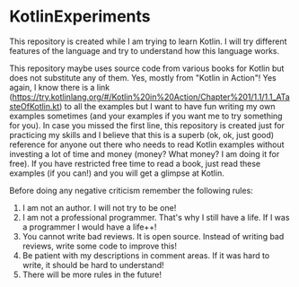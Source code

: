 # KotlinExperiments
This repository is created while I am trying to learn Kotlin. I will try different features of the language and try to understand how this language works.

This repository maybe uses source code from various books for Kotlin but does not substitute any of them.
Yes, mostly from "Kotlin in Action"! Yes again, I know there is a link (https://try.kotlinlang.org/#/Kotlin%20in%20Action/Chapter%201/1.1/1.1_ATasteOfKotlin.kt) to all the examples but I want to have fun writing my own examples sometimes (and your examples if you want me to try something for you).
In case you missed the first line, this repository is created just for practicing my skills and I believe that this is a superb (ok, ok, just good) reference for anyone out there who needs to read Kotlin examples without investing a lot of time and money (money? What money? I am doing it for free).
If you have restricted free time to read a book, just read these examples (if you can!) and you will get a glimpse at Kotlin.

Before doing any negative criticism remember the following rules:
1. I am not an author. 
	I will not try to be one!
2. I am not a professional programmer. 
	That's why I still have a life. If I was a programmer I would have a life++!
3. You cannot write bad reviews. 
	It is open source. Instead of writing bad reviews, write some code to improve this!
4. Be patient with my descriptions in comment areas.
	If it was hard to write, it should be hard to understand!
5. There will be more rules in the future!
